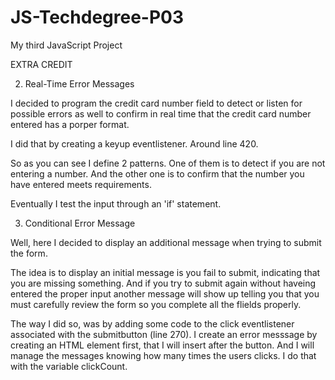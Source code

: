 # JS-Techdegree-P03
 My third JavaScript Project


EXTRA CREDIT 

2) Real-Time Error Messages 

I decided to program the credit card number field to detect or listen for possible errors as well to confirm in real time that 
the credit card number entered has a porper format. 

I did that by creating a keyup eventlistener. Around line 420. 

So as you can see I define 2 patterns. One of them is to detect if you are not entering a number. And the other one is to confirm that 
the number you have entered meets requirements. 

Eventually I test the input through an 'if' statement.

3) Conditional Error Message 

Well, here I decided to display an additional message when trying to submit the form. 

The idea is to display an initial message is you fail to submit, indicating that you are missing something. And 
if you try to submit again without haveing entered the proper input another message will show up telling you that you 
must carefully review the form so you complete all the flields properly. 

The way I did so, was by adding some code to the click eventlistener associated with the submitbutton (line 270). 
I create an error messsage by creating an HTML element first, that I will insert after the button. And I will manage the messages knowing how
many times the users clicks. I do that with the variable clickCount. 


